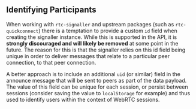 ## Identifying Participants

When working with `rtc-signaller` and upstream packages (such as `rtc-quickconnect`) there is a temptation to provide a custom `id` field when creating the signaller instance.  While this is supported in the API, it is __strongly discouraged and will likely be removed__ at some point in the future. The reason for this is that the signaller relies on this id field being unique in order to deliver messages that relate to a particular peer connection, to that peer connection.

A better approach is to include an additional `uid` (or similar) field in the announce message that will be sent to peers as part of the data payload.  The value of this field can be unique for each session, or persist between sessions (consider saving the value to `localStorage` for example) and thus used to identify users within the context of WebRTC sessions.